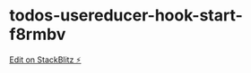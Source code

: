 # todos-usereducer-hook-start-f8rmbv

[Edit on StackBlitz ⚡️](https://stackblitz.com/edit/todos-usereducer-hook-start-f8rmbv)